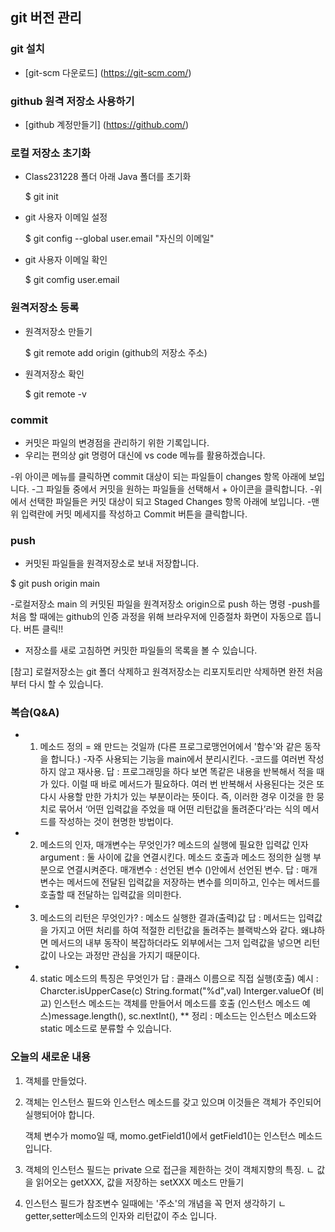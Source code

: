 ## git 버전 관리

### git 설치
 * [git-scm 다운로드] (https://git-scm.com/)

### github 원격 저장소 사용하기
 * [github 계정만들기] (https://github.com/)

### 로컬 저장소 초기화
 * Class231228 폴더 아래 Java 폴더를 초기화

   $ git init

 * git 사용자 이메일 설정

   $ git config --global user.email "자신의 이메일"

 * git 사용자 이메일 확인

   $ git comfig user.email

### 원격저장소 등록

 * 원격저장소 만들기

   $ git remote add origin (github의 저장소 주소)

 * 원격저장소 확인

   $  git remote -v

### commit

 * 커밋은 파일의 변경점을 관리하기 위한 기록입니다.
 * 우리는 편의상 git 명령어 대신에 vs code 메뉴를 활용하겠습니다.

  -위 아이콘 메뉴를 클릭하면 commit 대상이 되는 파일들이 changes 항목 아래에 보입니다.
  -그 파일들 중에서 커밋을 원하는 파일들을 선택해서 + 아이콘을 클릭합니다.
  -위에서 선택한 파일들은 커밋 대상이 되고 Staged Changes 항목 아래에 보입니다.
  -맨 위 입력란에 커밋 메세지를 작성하고 Commit 버튼을 클릭합니다.

### push

 * 커밋된 파일들을 원격저장소로 보내 저장합니다.

  $ git push origin main

  -로컬저장소 main 의 커밋된 파일을 원격저장소 origin으로 push 하는 명령
  -push를 처음 할 때에는 github의 인증 과정을 위해 브라우저에 인증절차 화면이 자동으로 뜹니다. 버튼 클릭!!

 * 저장소를 새로 고침하면 커밋한 파일들의 목록을 볼 수 있습니다.

[참고] 로컬저장소는 git 폴더 삭제하고 원격저장소는 리포지토리만 삭제하면 완전 처음부터 다시 할 수 있습니다.

### 복습(Q&A)
*  1. 메소드 정의 = 왜 만드는 것일까 (다른 프로그로맹언어에서 '함수'와 같은 동작을 합니다.)
                -자주 사용되는 기능을 main에서 분리시킨다.
                -코드를 여러번 작성하지 않고 재사용.
    답 : 프로그래밍을 하다 보면 똑같은 내용을 반복해서 적을 때가 있다. 이럴 때 바로 메서드가 필요하다. 여러 번 반복해서 사용된다는 것은 또다시 사용할 만한 가치가 있는 부분이라는 뜻이다. 즉, 이러한 경우 이것을 한 뭉치로 묶어서 ‘어떤 입력값을 주었을 때 어떤 리턴값을 돌려준다’라는 식의 메서드를 작성하는 것이 현명한 방법이다. 

 * 2. 메소드의 인자, 매개변수는 무엇인가? 메소드의 실행에 필요한 입력값
        인자 argument : 둘 사이에 값을 연결시킨다. 메소드 호출과 메소드 정의한 실행 부분으로 연결시켜준다.
        매개변수 : 선언된 변수 ()안에서 선언된 변수. 
    답 : 매개 변수는 메서드에 전달된 입력값을 저장하는 변수를 의미하고, 인수는 메서드를 호출할 때 전달하는 입력값을 의미한다.

 * 3. 메소드의 리턴은 무엇인가? : 메소드 실행한 결과(출력)값
    답 : 메서드는 입력값을 가지고 어떤 처리를 하여 적절한 리턴값을 돌려주는 블랙박스와 같다. 왜냐하면 메서드의 내부 동작이 복잡하더라도 외부에서는 그저 입력값을 넣으면 리턴값이 나오는 과정만 관심을 가지기 때문이다.

 * 4. static 메소드의 특징은 무엇인가
    답 : 클래스 이름으로 직접 실행(호출)
    예시 : Charcter.isUpperCase(c) String.format("%d",val) Interger.valueOf
(비교) 인스턴스 메소드는 객체를 만들어서 메소드를 호출
(인스턴스 메소드 예스)message.length(), sc.nextInt(),
** 정리 : 메소드는 인스턴스 메소드와 static 메소드로 분류할 수 있습니다.

### 오늘의 새로운 내용
1. 객체를 만들었다.
2. 객체는 인스턴스 필드와 인스턴스 메소드를 갖고 있으며
   이것들은 객체가 주인되어 실행되어야 합니다.

   객체 변수가 momo일 때, momo.getField1()에서
   getField1()는 인스턴스 메소드 입니다.

3. 객체의 인스턴스 필드는 private 으로 접근을 제한하는 것이 객체지향의 특징.
                        ㄴ 값을 읽어오는 getXXX, 값을 저장하는 setXXX 메소드 만들기

4. 인스턴스 필드가 참조변수 일때에는 '주소'의 개념을 꼭 먼저 생각하기
                        ㄴgetter,setter메소드의 인자와 리턴값이 주소 입니다.






